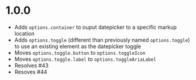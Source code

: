 # 1.0.0
- Adds `options.container` to ouput datepicker to a specific markup location
- Adds `options.toggle` (different than previously named `options.toggle`) to use an existing element as the datepicker toggle
- Moves `options.toggle.button` to `options.toggleIcon`
- Moves `options.toggle.label` to `options.toggleAriaLabel`
- Resolves #43
- Resoves #44
